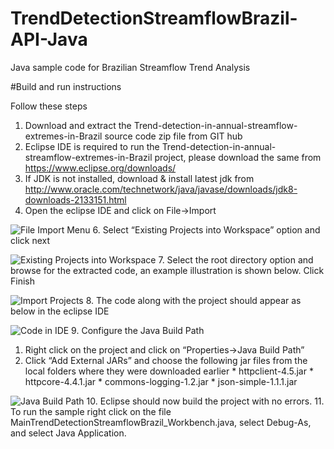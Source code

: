 # TrendDetectionStreamflowBrazil-API-Java
Java sample code for Brazilian Streamflow Trend Analysis

#Build and run instructions

Follow these steps

1. Download and extract the Trend-detection-in-annual-streamflow-extremes-in-Brazil source code zip file from GIT hub
3. Eclipse IDE is required to run the Trend-detection-in-annual-streamflow-extremes-in-Brazil project, please download the same from https://www.eclipse.org/downloads/
4. If JDK is not installed, download & install latest jdk from http://www.oracle.com/technetwork/java/javase/downloads/jdk8-downloads-2133151.html
5. Open the eclipse IDE and click on File->Import

 ![File Import Menu](https://github.com/sauloaires/software_codes-Trend-detection-in-annual-streamflow-extremes-in-Brazil/tree/main/ReadmeImages/Trend-Java-Img-1.png "File Import Menu")
6. Select “Existing Projects into Workspace” option and click next

  ![Existing Projects into Workspace](https://github.com/sauloaires/software_codes-Trend-detection-in-annual-streamflow-extremes-in-Brazil/tree/main/ReadmeImages/CREST-Java-Img-2.png "Existing Projects into Workspace")
7. Select the root directory option and browse for the extracted code, an example illustration is shown below. Click Finish

  ![Import Projects](https://github.com/sauloaires/software_codes-Trend-detection-in-annual-streamflow-extremes-in-Brazil/tree/main/ReadmeImages/CREST-Java-Img-3.png "Import Projects")
8. The code along with the project should appear as below in the eclipse IDE

  ![Code in IDE](https://github.com/sauloaires/software_codes-Trend-detection-in-annual-streamflow-extremes-in-Brazil/tree/main/ReadmeImages/CREST-Java-Img-4.png "Code in IDE")
9. Configure the Java Build Path 
  1.	Right click on the project and click on “Properties->Java Build Path”
  2.	Click “Add External JARs” and choose the following jar files from the local folders where they were downloaded earlier
    * httpclient-4.5.jar 
    * httpcore-4.4.1.jar
    * commons-logging-1.2.jar 
    * json-simple-1.1.1.jar

![Java Build Path](https://github.com/sauloaires/software_codes-Trend-detection-in-annual-streamflow-extremes-in-Brazil/tree/main/ReadmeImages/CREST-Java-Img-5.png "Java Build Path")
10. Eclipse should now build the project with no errors.
11. To run the sample right click on the file MainTrendDetectionStreamflowBrazil_Workbench.java, select Debug-As, and select Java Application.
